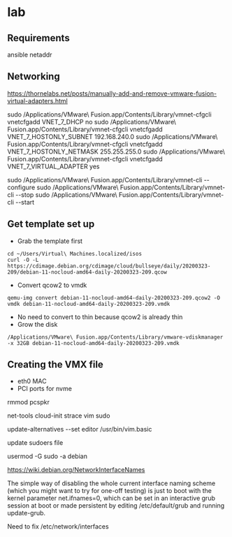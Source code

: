 # lab

## Requirements
ansible
netaddr

## Networking

https://thornelabs.net/posts/manually-add-and-remove-vmware-fusion-virtual-adapters.html

sudo /Applications/VMware\ Fusion.app/Contents/Library/vmnet-cfgcli vnetcfgadd VNET_7_DHCP no
sudo /Applications/VMware\ Fusion.app/Contents/Library/vmnet-cfgcli vnetcfgadd VNET_7_HOSTONLY_SUBNET 192.168.240.0
sudo /Applications/VMware\ Fusion.app/Contents/Library/vmnet-cfgcli vnetcfgadd VNET_7_HOSTONLY_NETMASK 255.255.255.0
sudo /Applications/VMware\ Fusion.app/Contents/Library/vmnet-cfgcli vnetcfgadd VNET_7_VIRTUAL_ADAPTER yes


sudo /Applications/VMware\ Fusion.app/Contents/Library/vmnet-cli --configure
sudo /Applications/VMware\ Fusion.app/Contents/Library/vmnet-cli --stop
sudo /Applications/VMware\ Fusion.app/Contents/Library/vmnet-cli --start

## Get template set up

* Grab the template first

```
cd ~/Users/Virtual\ Machines.localized/isos
curl -O -L https://cdimage.debian.org/cdimage/cloud/bullseye/daily/20200323-209/debian-11-nocloud-amd64-daily-20200323-209.qcow
```

* Convert qcow2 to vmdk

```
qemu-img convert debian-11-nocloud-amd64-daily-20200323-209.qcow2 -O vmdk debian-11-nocloud-amd64-daily-20200323-209.vmdk
```

* No need to convert to thin because qcow2 is already thin
* Grow the disk

```
/Applications/VMware\ Fusion.app/Contents/Library/vmware-vdiskmanager -x 32GB debian-11-nocloud-amd64-daily-20200323-209.vmdk
```

## Creating the VMX file

* eth0 MAC
* PCI ports for nvme


rmmod pcspkr

net-tools
cloud-init
strace
vim
sudo

update-alternatives --set editor /usr/bin/vim.basic

update sudoers file

usermod -G sudo -a debian


https://wiki.debian.org/NetworkInterfaceNames

The simple way of disabling the whole current interface naming scheme (which you might want to try for one-off testing) is just to boot with the kernel parameter net.ifnames=0, which can be set in an interactive grub session at boot or made persistent by editing /etc/default/grub and running update-grub.


Need to fix /etc/network/interfaces

